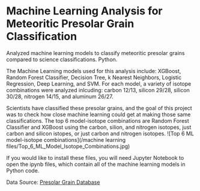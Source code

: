# Machine Learning Analysis for Meteoritic Presolar Grain Classification
Analyzed machine learning models to classify meteoritic presolar grains compared to science classifications. Python.

The Machine Learning models used for this analysis include: XGBoost, Random Forest Classifier, Decision Tree, k Nearest Neighbors, Logistic Regression, Deep Learning, and SVM. For each model, a variety of isotope combinations were analyzed inlcuding: carbon 12/13, silicon 29/28, silicon 30/28, nitrogen 14/15, and aluminum 26/27.

Scientists have classified these presolar grains, and the goal of this project was to check how close machine learning could get at making those same classifications. The top 6 model-isotope combinations are Random Forest Classifier and XGBoost using the carbon, silion, and nitrogen isotopes, just carbon and silicon istopes, or just carbon and nitrogen isotopes. ![Top 6 ML model-isotope combinations](/machine learning files/Top_6_ML_Model_Isotope_Combinations.jpg)

If you would like to install these files, you will need Jupyter Notebook to open the ipynb files, which contain all of the machine learning models in Python code.

Data Source: [Presolar Grain Database](https://presolar.physics.wustl.edu/presolar-grain-database/)
